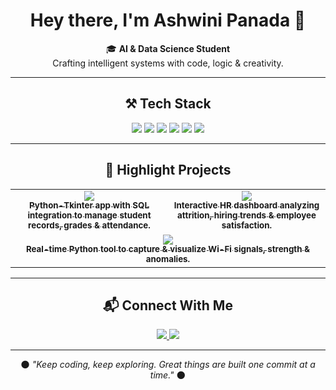 <!-- HEADER -->
<h1 align="center"> Hey there, I'm Ashwini Panada 👋</h1>

<p align="center">
🎓 <b>AI & Data Science Student</b><br/>
Crafting intelligent systems with code, logic & creativity.
</p>

---

<!-- TECH STACK -->
<h2 align="center">⚒️ Tech Stack</h2>

<p align="center">
  <img src="https://img.shields.io/badge/Python-2b3137?style=for-the-badge&logo=python&logoColor=ffdd54" />
  <img src="https://img.shields.io/badge/C++-2b3137?style=for-the-badge&logo=c%2b%2b&logoColor=00599C" />
  <img src="https://img.shields.io/badge/SQL-2b3137?style=for-the-badge&logo=mysql&logoColor=4479A1" />
  <img src="https://img.shields.io/badge/PowerBI-2b3137?style=for-the-badge&logo=powerbi&logoColor=F2C811" />
  <img src="https://img.shields.io/badge/Excel-2b3137?style=for-the-badge&logo=microsoftexcel&logoColor=217346" />
  <img src="https://img.shields.io/badge/Git-2b3137?style=for-the-badge&logo=git&logoColor=F05032" />
</p>

---

<!-- PROJECTS -->
<h2 align="center">🚀 Highlight Projects</h2>

<table align="center">
  <tr>
    <td align="center" width="50%">
      <a href="https://github.com/Ashwini-e20/Student-Management-System">
        <img src="https://img.shields.io/badge/Student_Management_System-Python_SQL-343a40?style=for-the-badge&logo=python&logoColor=ffdd54" /><br/>
        <sub><b>Python-Tkinter app with SQL integration to manage student records, grades & attendance.</b></sub>
      </a>
    </td>
    <td align="center" width="50%">
      <a href="https://github.com/Ashwini-e20/HR-Analytics-Dashboard">
        <img src="https://img.shields.io/badge/HR_Analytics-PowerBI_Dashboard-343a40?style=for-the-badge&logo=powerbi&logoColor=F2C811" /><br/>
        <sub><b>Interactive HR dashboard analyzing attrition, hiring trends & employee satisfaction.</b></sub>
      </a>
    </td>
  </tr>
  <tr>
    <td align="center" colspan="2">
      <a href="https://github.com/Ashwini-e20/WiFi-Signal-Analyzer">
        <img src="https://img.shields.io/badge/WiFi_Signal_Analyzer-Network_Monitor-343a40?style=for-the-badge&logo=wifi&logoColor=white" /><br/>
        <sub><b>Real-time Python tool to capture & visualize Wi-Fi signals, strength & anomalies.</b></sub>
      </a>
    </td>
  </tr>
</table>

---

<!-- CONNECT -->
<h2 align="center">📬 Connect With Me</h2>

<p align="center">
  <a href="https://www.linkedin.com/in/ashwini-panada-bb42b0315/">
    <img src="https://img.shields.io/badge/LinkedIn-0a66c2?style=for-the-badge&logo=linkedin&logoColor=white" />
  </a>
  <a href="https://github.com/Ashwini-e20">
    <img src="https://img.shields.io/badge/GitHub-333?style=for-the-badge&logo=github&logoColor=white" />
  </a>
</p>

---

<!-- FOOTER -->
<p align="center">
  🌑 <i>"Keep coding, keep exploring. Great things are built one commit at a time."</i> 🌑
</p>
